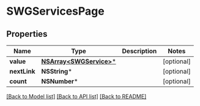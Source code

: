 # SWGServicesPage

## Properties
Name | Type | Description | Notes
------------ | ------------- | ------------- | -------------
**value** | [**NSArray&lt;SWGService&gt;***](SWGService.md) |  | [optional] 
**nextLink** | **NSString*** |  | [optional] 
**count** | **NSNumber*** |  | [optional] 

[[Back to Model list]](../README.md#documentation-for-models) [[Back to API list]](../README.md#documentation-for-api-endpoints) [[Back to README]](../README.md)


